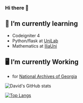 ### Hi there 👋
## 🌱 I’m currently learning
- Codeigniter 4
- Python/flask at [UniLab](https://unilab.iliauni.edu.ge/)
- Mathematics at [IliaUni](//iliauni.edu.ge/)

## 🖥️ I’m currently Working
- for [National Archives of Georgia](https://archive.gov.ge/)
<!-- - 📫 How to reach me:  


-->


![David's GitHub stats](https://github-readme-stats.vercel.app/api?username=davidtbilisi&show_icons=true&theme=radical)

[![Top Langs](https://github-readme-stats.vercel.app/api/top-langs/?username=davidtbilisi)](https://github.com/davidtbilisi/github-readme-stats)
